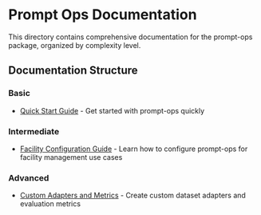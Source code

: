 # Prompt Ops Documentation

This directory contains comprehensive documentation for the prompt-ops package, organized by complexity level.

## Documentation Structure

### Basic
- [Quick Start Guide](basic/quick_start.md) - Get started with prompt-ops quickly

### Intermediate
- [Facility Configuration Guide](intermediate/facility_config.md) - Learn how to configure prompt-ops for facility management use cases

### Advanced
- [Custom Adapters and Metrics](advanced/custom_adapters_metrics.md) - Create custom dataset adapters and evaluation metrics